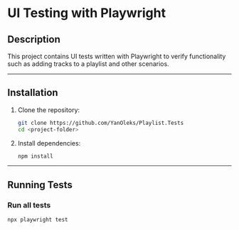 # UI Testing with Playwright

## Description
This project contains UI tests written with Playwright to verify functionality such as adding tracks to a playlist and other scenarios.

---

## Installation

1. Clone the repository:
   ```bash
   git clone https://github.com/YanOleks/Playlist.Tests
   cd <project-folder>
   ```

2. Install dependencies:
   ```bash
   npm install
   ```

---

## Running Tests

### Run all tests
```bash
npx playwright test
```
